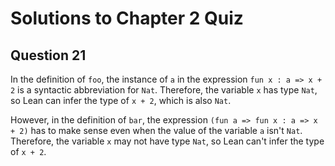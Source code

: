 # Solutions to Chapter 2 Quiz

## Question 21

In the definition of `foo`, the instance of `a` in the expression `fun x : a =>
x + 2` is a syntactic abbreviation for `Nat`. Therefore, the variable `x` has
type `Nat`, so Lean can infer the type of `x + 2`, which is also `Nat`.

However, in the definition of `bar`, the expression `(fun a => fun x : a => x +
2)` has to make sense even when the value of the variable `a` isn't `Nat`.
Therefore, the variable `x` may not have type `Nat`, so Lean can't infer the
type of `x + 2`.
